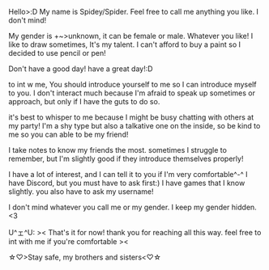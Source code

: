 Hello>:D My name is Spidey/Spider. Feel free to call me anything you like. I don't mind!

My gender is +~>unknown, it can be female or male. Whatever you like! I like to draw sometimes, It's my talent. I can't afford to buy a paint so I decided to use pencil or pen!

Don't have a good day! have a great day!:D

to int w me, You should introduce yourself to me so I can introduce myself to you. I don't interact much because I'm afraid to speak up sometimes or approach, but only if I have the guts to do so.

it's best to whisper to me because I might be busy chatting with others at my party! I'm a shy type but also a talkative one on the inside, so be kind to me so you can able to be my friend!

I take notes to know my friends the most. sometimes I struggle to remember, but I'm slightly good if they introduce themselves properly!

I have a lot of interest, and I can tell it to you if I'm very comfortable^-^ I have Discord, but you must have to ask first:)
I have games that I know slightly. you also have to ask my username!

I don't mind whatever you call me or my gender. I keep my gender hidden.<3

U^ェ^U: >< That's it for now! thank you for reaching all this way. feel free to int with me if you're comfortable ><

☆♡>Stay safe, my brothers and sisters<♡☆
